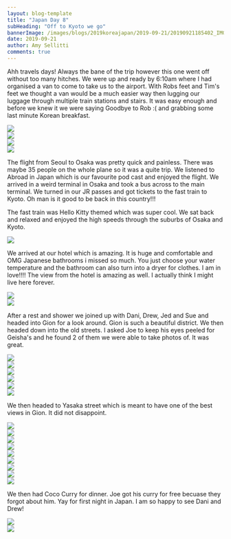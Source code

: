 ```yaml
---
layout: blog-template
title: "Japan Day 8"
subHeading: "Off to Kyoto we go"
bannerImage: /images/blogs/2019koreajapan/2019-09-21/20190921185402_IMG_1698.jpg_compressed.JPEG
date: 2019-09-21
author: Amy Sellitti
comments: true
---
```


Ahh travels days! Always the bane of the trip however this one went off without too many hitches. We were up and ready by 6:10am where I had organised a van to come to take us to the airport. With Robs feet and Tim's feet we thought a van would be a much easier way then lugging our luggage through multiple train stations and stairs. It was easy enough and before we knew it we were saying Goodbye to Rob :( and grabbing some last minute Korean breakfast.

<div class="center-image"><img src="/images/blogs/2019koreajapan/2019-09-21/IMG_20190921_091158.jpg_compressed.JPEG"/></div>
<div class="center-image"><img src="/images/blogs/2019koreajapan/2019-09-21/IMG_20190921_093016.jpg_compressed.JPEG"/></div>
<div class="center-image"><img src="/images/blogs/2019koreajapan/2019-09-21/IMG_20190921_101209.jpg_compressed.JPEG"/></div>
<div class="center-image"><img src="/images/blogs/2019koreajapan/2019-09-21/IMG_20190921_101235.jpg_compressed.JPEG"/></div>

The flight from Seoul to Osaka was pretty quick and painless. There was maybe 35 people on the whole plane so it was a quite trip. We listened to Abroad in Japan which is our favourite pod cast and enjoyed the flight. We arrived in a weird terminal in Osaka and took a bus across to the main terminal. We turned in our JR passes and got tickets to the fast train to Kyoto. Oh man is it good to be back in this country!!!

The fast train was Hello Kitty themed which was super cool. We sat back and relaxed and enjoyed the high speeds through the suburbs of Osaka and Kyoto.

<div class="center-image"><img src="/images/blogs/2019koreajapan/2019-09-21/IMG_20190921_141321.jpg_compressed.JPEG"/></div>

We arrived at our hotel which is amazing. It is huge and comfortable and OMG Japanese bathrooms i missed so much. You just choose your water temperature and the bathroom can also turn into a dryer for clothes. I am in love!!!! The view from the hotel is amazing as well. I actually think I might live here forever.

<div class="center-image"><img src="/images/blogs/2019koreajapan/2019-09-21/IMG_20190921_163725.jpg_compressed.JPEG"/></div>
<div class="center-image"><img src="/images/blogs/2019koreajapan/2019-09-21/IMG_20190921_164138.jpg_compressed.JPEG"/></div>

After a rest and shower we joined up with Dani, Drew, Jed and Sue and headed into Gion for a look around. Gion is such a beautiful district. We then headed down into the old streets. I asked Joe to keep his eyes peeled for Geisha's and he found 2 of them we were able to take photos of. It was great.

<div class="center-image"><img src="/images/blogs/2019koreajapan/2019-09-21/IMG_20190921_172914.jpg_compressed.JPEG"/></div>
<div class="center-image"><img src="/images/blogs/2019koreajapan/2019-09-21/20190921183633_IMG_1684.jpg_compressed.JPEG"/></div>
<div class="center-image"><img src="/images/blogs/2019koreajapan/2019-09-21/IMG_20190921_175344.jpg_compressed.JPEG"/></div>
<div class="center-image"><img src="/images/blogs/2019koreajapan/2019-09-21/20190921185359_IMG_1697~3.jpg_compressed.JPEG"/></div>
<div class="center-image"><img src="/images/blogs/2019koreajapan/2019-09-21/20190921185402_IMG_1698.jpg_compressed.JPEG"/></div>
<div class="center-image"><img src="/images/blogs/2019koreajapan/2019-09-21/20190921185623_IMG_1703.jpg_compressed.JPEG"/></div>

We then headed to Yasaka street which is meant to have one of the best views in Gion. It did not disappoint.

<div class="center-image"><img src="/images/blogs/2019koreajapan/2019-09-21/IMG_20190921_181041.jpg_compressed.JPEG"/></div>
<div class="center-image"><img src="/images/blogs/2019koreajapan/2019-09-21/IMG_1712.jpg_compressed.JPEG"/></div>
<div class="center-image"><img src="/images/blogs/2019koreajapan/2019-09-21/IMG_1716.jpg_compressed.JPEG"/></div>
<div class="center-image"><img src="/images/blogs/2019koreajapan/2019-09-21/IMG_1723.jpg_compressed.JPEG"/></div>
<div class="center-image"><img src="/images/blogs/2019koreajapan/2019-09-21/IMG_1728.jpg_compressed.JPEG"/></div>
<div class="center-image"><img src="/images/blogs/2019koreajapan/2019-09-21/IMG_20190921_182622.jpg_compressed.JPEG"/></div>
<div class="center-image"><img src="/images/blogs/2019koreajapan/2019-09-21/IMG_20190921_184251.jpg_compressed.JPEG"/></div>
<div class="center-image"><img src="/images/blogs/2019koreajapan/2019-09-21/IMG_1731.jpg_compressed.JPEG"/></div>
<div class="center-image"><img src="/images/blogs/2019koreajapan/2019-09-21/IMG_1714.jpg_compressed.JPEG"/></div>

We then had Coco Curry for dinner. Joe got his curry for free becuase they forgot about him. Yay for first night in Japan. I am so happy to see Dani and Drew!

<div class="center-image"><img src="/images/blogs/2019koreajapan/2019-09-21/IMG_20190921_185920.jpg_compressed.JPEG"/></div>
<div class="center-image"><img src="/images/blogs/2019koreajapan/2019-09-21/IMG_20190921_194106.jpg_compressed.JPEG"/></div>
